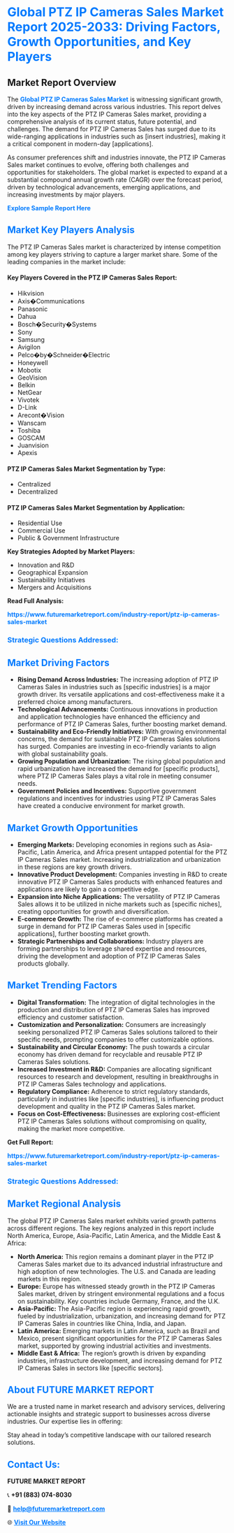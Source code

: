 <h1 style="color: #007BFF;">Global PTZ IP Cameras Sales Market Report 2025-2033: Driving Factors, Growth Opportunities, and Key Players</h1>

<section id="overview">
<h2>Market Report Overview</h2>
<p>The <a href="https://www.futuremarketreport.com/industry-report/ptz-ip-cameras-sales-market" style="color: #007BFF; text-decoration: none;"><strong>Global PTZ IP Cameras Sales Market</strong></a> is witnessing significant growth, driven by increasing demand across various industries. This report delves into the key aspects of the PTZ IP Cameras Sales market, providing a comprehensive analysis of its current status, future potential, and challenges. The demand for PTZ IP Cameras Sales has surged due to its wide-ranging applications in industries such as [insert industries], making it a critical component in modern-day [applications].</p>
<p>As consumer preferences shift and industries innovate, the PTZ IP Cameras Sales market continues to evolve, offering both challenges and opportunities for stakeholders. The global market is expected to expand at a substantial compound annual growth rate (CAGR) over the forecast period, driven by technological advancements, emerging applications, and increasing investments by major players.</p>
</section>

<section id="overview">
<p><a href="https://www.futuremarketreport.com/request-sample/reportId=109443" style="color: #007BFF; text-decoration: none;"><strong>Explore Sample Report Here</strong></a></p>
</section>

<section id="key-players">
<h2 style="color: #007BFF;">Market Key Players Analysis</h2>
<p>The PTZ IP Cameras Sales market is characterized by intense competition among key players striving to capture a larger market share. Some of the leading companies in the market include:</p>
<h4>Key Players Covered in the PTZ IP Cameras Sales Report:</h4>
<ul><li>Hikvision</li><li>Axis�Communications</li><li>Panasonic</li><li>Dahua</li><li>Bosch�Security�Systems</li><li>Sony</li><li>Samsung</li><li>Avigilon</li><li>Pelco�by�Schneider�Electric</li><li>Honeywell</li><li>Mobotix</li><li>GeoVision</li><li>Belkin</li><li>NetGear</li><li>Vivotek</li><li>D-Link</li><li>Arecont�Vision</li><li>Wanscam</li><li>Toshiba</li><li>GOSCAM</li><li>Juanvision</li><li>Apexis</li></ul>
<h4>PTZ IP Cameras Sales Market Segmentation by Type:</h4>
<ul><li>Centralized</li><li>Decentralized</li></ul>

<h4>PTZ IP Cameras Sales Market Segmentation by Application:</h4>
<ul><li>Residential Use</li><li>Commercial Use</li><li>Public &amp; Government Infrastructure</li></ul>
<p><strong>Key Strategies Adopted by Market Players:</strong></p>
<ul>
<li>Innovation and R&D</li>
<li>Geographical Expansion</li>
<li>Sustainability Initiatives</li>
<li>Mergers and Acquisitions</li>
</ul>
</section>

<section>
<p><strong>Read Full Analysis: </strong></p><a href="https://www.futuremarketreport.com/industry-report/ptz-ip-cameras-sales-market" style="color: #007BFF; text-decoration: none;"><strong>https://www.futuremarketreport.com/industry-report/ptz-ip-cameras-sales-market</strong></a>
<h3 style="color: #007BFF;">Strategic Questions Addressed:</h3>
</section>

<section id="driving-factors">
<h2 style="color: #007BFF;">Market Driving Factors</h2>
<ul>
<li><strong>Rising Demand Across Industries:</strong> The increasing adoption of PTZ IP Cameras Sales in industries such as [specific industries] is a major growth driver. Its versatile applications and cost-effectiveness make it a preferred choice among manufacturers.</li>
<li><strong>Technological Advancements:</strong> Continuous innovations in production and application technologies have enhanced the efficiency and performance of PTZ IP Cameras Sales, further boosting market demand.</li>
<li><strong>Sustainability and Eco-Friendly Initiatives:</strong> With growing environmental concerns, the demand for sustainable PTZ IP Cameras Sales solutions has surged. Companies are investing in eco-friendly variants to align with global sustainability goals.</li>
<li><strong>Growing Population and Urbanization:</strong> The rising global population and rapid urbanization have increased the demand for [specific products], where PTZ IP Cameras Sales plays a vital role in meeting consumer needs.</li>
<li><strong>Government Policies and Incentives:</strong> Supportive government regulations and incentives for industries using PTZ IP Cameras Sales have created a conducive environment for market growth.</li>
</ul>
</section>

<section id="growth-opportunities">
<h2 style="color: #007BFF;">Market Growth Opportunities</h2>
<ul>
<li><strong>Emerging Markets:</strong> Developing economies in regions such as Asia-Pacific, Latin America, and Africa present untapped potential for the PTZ IP Cameras Sales market. Increasing industrialization and urbanization in these regions are key growth drivers.</li>
<li><strong>Innovative Product Development:</strong> Companies investing in R&D to create innovative PTZ IP Cameras Sales products with enhanced features and applications are likely to gain a competitive edge.</li>
<li><strong>Expansion into Niche Applications:</strong> The versatility of PTZ IP Cameras Sales allows it to be utilized in niche markets such as [specific niches], creating opportunities for growth and diversification.</li>
<li><strong>E-commerce Growth:</strong> The rise of e-commerce platforms has created a surge in demand for PTZ IP Cameras Sales used in [specific applications], further boosting market growth.</li>
<li><strong>Strategic Partnerships and Collaborations:</strong> Industry players are forming partnerships to leverage shared expertise and resources, driving the development and adoption of PTZ IP Cameras Sales products globally.</li>
</ul>
</section>

<section id="trending-factors">
<h2 style="color: #007BFF;">Market Trending Factors</h2>
<ul>
<li><strong>Digital Transformation:</strong> The integration of digital technologies in the production and distribution of PTZ IP Cameras Sales has improved efficiency and customer satisfaction.</li>
<li><strong>Customization and Personalization:</strong> Consumers are increasingly seeking personalized PTZ IP Cameras Sales solutions tailored to their specific needs, prompting companies to offer customizable options.</li>
<li><strong>Sustainability and Circular Economy:</strong> The push towards a circular economy has driven demand for recyclable and reusable PTZ IP Cameras Sales solutions.</li>
<li><strong>Increased Investment in R&D:</strong> Companies are allocating significant resources to research and development, resulting in breakthroughs in PTZ IP Cameras Sales technology and applications.</li>
<li><strong>Regulatory Compliance:</strong> Adherence to strict regulatory standards, particularly in industries like [specific industries], is influencing product development and quality in the PTZ IP Cameras Sales market.</li>
<li><strong>Focus on Cost-Effectiveness:</strong> Businesses are exploring cost-efficient PTZ IP Cameras Sales solutions without compromising on quality, making the market more competitive.</li>
</ul>
</section>

<section>
<p><strong>Get Full Report: </strong></p><a href="https://www.futuremarketreport.com/industry-report/ptz-ip-cameras-sales-market" style="color: #007BFF; text-decoration: none;"><strong>https://www.futuremarketreport.com/industry-report/ptz-ip-cameras-sales-market</strong></a>
<h3 style="color: #007BFF;">Strategic Questions Addressed:</h3>
</section>


<section id="regional-analysis">
<h2 style="color: #007BFF;">Market Regional Analysis</h2>
<p>The global PTZ IP Cameras Sales market exhibits varied growth patterns across different regions. The key regions analyzed in this report include North America, Europe, Asia-Pacific, Latin America, and the Middle East & Africa:</p>
<ul>
<li><strong>North America:</strong> This region remains a dominant player in the PTZ IP Cameras Sales market due to its advanced industrial infrastructure and high adoption of new technologies. The U.S. and Canada are leading markets in this region.</li>
<li><strong>Europe:</strong> Europe has witnessed steady growth in the PTZ IP Cameras Sales market, driven by stringent environmental regulations and a focus on sustainability. Key countries include Germany, France, and the U.K.</li>
<li><strong>Asia-Pacific:</strong> The Asia-Pacific region is experiencing rapid growth, fueled by industrialization, urbanization, and increasing demand for PTZ IP Cameras Sales in countries like China, India, and Japan.</li>
<li><strong>Latin America:</strong> Emerging markets in Latin America, such as Brazil and Mexico, present significant opportunities for the PTZ IP Cameras Sales market, supported by growing industrial activities and investments.</li>
<li><strong>Middle East & Africa:</strong> The region’s growth is driven by expanding industries, infrastructure development, and increasing demand for PTZ IP Cameras Sales in sectors like [specific sectors].</li>
</ul>
</section>

<footer>
<h2 style="color: #007BFF;">About FUTURE MARKET REPORT</h2>
<p>We are a trusted name in market research and advisory services, delivering actionable insights and strategic support to businesses across diverse industries. Our expertise lies in offering:</p>

<p>Stay ahead in today’s competitive landscape with our tailored research solutions.</p>

<h2 style="color: #007BFF;">Contact Us:</h2>
<p><strong>FUTURE MARKET REPORT</strong></p>
<p>📞 <strong>+91 (883) 074-8030</strong></p>
<p>📧 <strong><a href="mailto:help@futuremarketreport.com" style="color: #007BFF;">help@futuremarketreport.com</a></strong></p>
<p>🌐 <strong><a href="https://www.futuremarketreport.com/" style="color: #007BFF;">Visit Our Website</a></strong></p>
</footer>